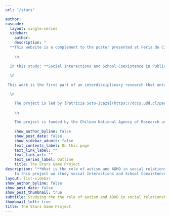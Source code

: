 ```yaml
---
url: "/stars"

author: 
cascade:
  layout: single-series
  sidebar:
    author: 
    description: "
  **This website is a complement to the poster presented at Feria de Ciencias UDD 2022 and is a work in progress**
  
    \n 
  
  In this study: **Social Interactions and School Coexistence in Public Elementary Schools’ Neurodiverse Classrooms**  we aim to better understand the role of neurodiversity in social relationships in educational contexts.
  
  \n 
  
 This work is the first part of an interdisciplinary research that entails a Multilevel approach, i.e. , the group level analysis, the individual level analysis, and the brain level analysis. 

  \n 

    The project is led by [Patricia Soto-Icaza](https://dccs.udd.cl/persona/patricia-soto-icaza/) researcher at the   Laboratory In Social Neuroscience at The Research Center for Social Complexity (CICS *in spanish*), Goverment Faculty, Universidad del Desarrollo, Chile.
    
    \n
    
    The project is funded by the Chilean National Agency of Research and Development (in spanish, ANID -Agencia Nacional de Investigación y Desarrollo) *PAI project folio 7719004*. "
    
    show_author_byline: false
    show_post_date: false
    show_sidebar_adunit: false
    text_contents_label: On this page
    text_link_label: ""
    text_link_url: ""
    text_series_label: Outline
    title: The Stars Game Project
description: "**What is the role of autism and ADHD in social relationships in educational contexts?** \n
    In this project we study social Interactions and School Coexistence in Public Elementary Schools’ Neurodiverse Classrooms. \n"
layout: list-sidebar
show_author_byline: false
show_post_date: false
show_post_thumbnail: true
subtitle: Studying the the role of autism and ADHD in social relationships in educational contexts.
thumbnail_left: true
title: The Stars Game Project
---
```





